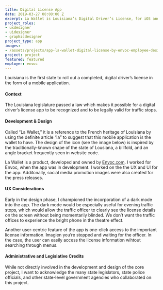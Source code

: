 ```yaml
---
title: Digital License App
date: 2019-03-27 00:00:00 Z
excerpt: La Wallet is Louisiana’s Digital Driver’s License, for iOS and Android.
project_roles:
- uxdesigner
- uidesigner
- graphicdesigner
project_type: app
images:
- /assets/projects/app-la-wallet-digital-license-by-envoc-employee-designer-isral-duke.jpg
project: project
featured: featured
employer: envoc
---
```

<p class="lead">Louisiana is the first state to roll out a completed, digital driver’s license in the form of a mobile application.</p>
<h4>Context</h4>
<p>The Louisiana legislature passed a law which makes it possible for a digital driver’s license app to be recognized and to be legally valid for traffic stops.</p>
<h4>Development &amp; Design</h4>
<p>Called “La Wallet,” it is a reference to the French heritage of Louisiana by using the definite article “la” to suggest that this mobile application is the wallet to have. The design of the icon (see the image below) is inspired by the traditionally-known shape of the state of Lousiana, a billfold, and an angle bracket frequently seen in website code.</p>
<p>La Wallet is a product, developed and owned by <a href="http://envoc.com" target="_blank">Envoc.com</a>. I worked for Envoc, when the app was in development. I worked on the  the UX and UI for the app. Additonally, social media promotion images were also created for the press releases.</p>
<h4>UX Considerations</h4>
<p>Early in the design phase, I championed the incorporation of a dark mode into the app. The dark mode would be especially useful for evening traffic stops, which would allow the traffic officer to clearly see the license details on the screen without being momentarily blinded. We don’t want the traffic offices to experience the bright phone in the theatre effect.</p>
<p>Another user-centric feature of the app is one-click access to the important license information. Imagien you’re stopped and waiting for the officer. In the case, the user can easily access the license information wihtout searching through menus.</p>
<h4>Administrative and Legislative Credits</h4>
<p>While not directly involved in the development and design of the core project, I want to acknowledge the many state legislators, state police officials, and other state-level government agencies who collaborated on this project.</p>